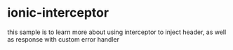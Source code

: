 # ionic-interceptor
this sample is to learn more about using interceptor to inject header, as well as response with custom error handler
